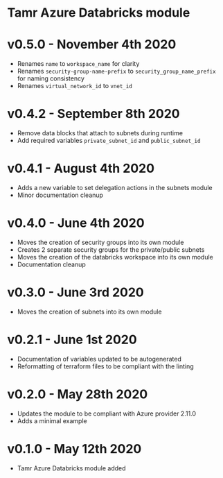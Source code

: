 # Tamr Azure Databricks module

# v0.5.0 - November 4th 2020
* Renames `name` to `workspace_name` for clarity
* Renames `security-group-name-prefix` to `security_group_name_prefix` for naming consistency
* Renames `virtual_network_id` to `vnet_id`

# v0.4.2 - September 8th 2020
* Remove data blocks that attach to subnets during runtime
* Add required variables `private_subnet_id` and `public_subnet_id`

# v0.4.1 - August 4th 2020
* Adds a new variable to set delegation actions in the subnets module
* Minor documentation cleanup

# v0.4.0 - June 4th 2020
* Moves the creation of security groups into its own module
* Creates 2 separate security groups for the private/public subnets
* Moves the creation of the databricks workspace into its own module
* Documentation cleanup

# v0.3.0 - June 3rd 2020
* Moves the creation of subnets into its own module

# v0.2.1 - June 1st 2020
* Documentation of variables updated to be autogenerated
* Reformatting of terraform files to be compliant with the linting

# v0.2.0 - May 28th 2020
* Updates the module to be compliant with Azure provider 2.11.0
* Adds a minimal example

# v0.1.0 - May 12th 2020
* Tamr Azure Databricks module added
